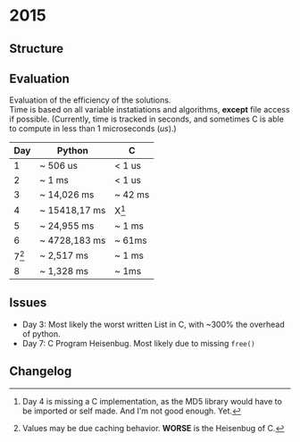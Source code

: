 # 2015

## Structure

## Evaluation

Evaluation of the efficiency of the solutions.    
Time is based on all variable instatiations and algorithms, **except** file access if possible.
(Currently, time is tracked in seconds, and sometimes C is able to compute in less than 1 microseconds (*us*).)

|  Day      |   Python      |     C         |
| -----     |   -----       |   -----       |
|   1       |  ~ 506 us     |  < 1 us       |
|   2       |  ~ 1 ms       |  < 1 us       |
|   3       |  ~ 14,026 ms  |   ~ 42 ms     |
|   4       | ~ 15418,17 ms |  X[^1]        |
|   5       | ~ 24,955 ms   |  ~ 1 ms       |
|   6       | ~ 4728,183 ms | ~ 61ms        |
|   7[^2]   | ~ 2,517 ms    |   ~ 1 ms      |
|   8       |   ~ 1,328 ms  |   ~ 1ms       |


[^1]: Day 4 is missing a C implementation, as the MD5 library would have to be imported or self made. And I'm not good enough. Yet.
[^2]: Values may be due caching behavior. **WORSE** is the Heisenbug of C. 

## Issues
- Day 3: Most likely the worst written List in C, with ~300% the overhead of python.
- Day 7: C Program Heisenbug. Most likely due to missing ```free()```

## Changelog